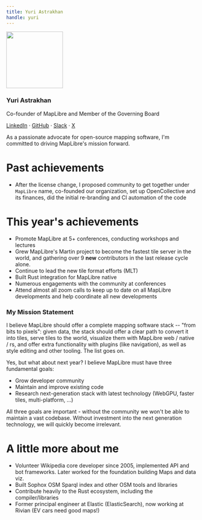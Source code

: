 ```yaml
---
title: Yuri Astrakhan
handle: yuri
---
```


<div class="text-center mb-5">
    <img
        src="https://avatars.githubusercontent.com/u/1641515?v=4"
        width="150"
        class="rounded-circle mt-3"
    />
    <h3 class="m-3">Yuri Astrakhan</h3>
    <p>Co-founder of MapLibre and Member of the Governing Board</p>
    <p><a href="https://www.linkedin.com/in/yurik/">LinkedIn</a> · <a href="https://github.com/nyurik">GitHub</a> · <a href="https://osmus.slack.com/team/UD83BMK5W">Slack</a> · <a href="https://twitter.com/nyuriks">X</a>
</div>

As a passionate advocate for open-source mapping software, I'm committed to driving MapLibre's mission forward.

# Past achievements

- After the license change, I proposed community to get together under `MapLibre` name, co-founded our organization, set up OpenCollective and its finances, did the initial re-branding and CI automation of the code

# This year's achievements

- Promote MapLibre at 5+ conferences, conducting workshops and lectures
- Grew MapLibre's Martin project to become the fastest tile server in the world, and gathering over 9 **new** contributors in the last release cycle alone.
- Continue to lead the new tile format efforts (MLT)
- Built Rust integration for MapLibre native
- Numerous engagements with the community at conferences
- Attend almost all zoom calls to keep up to date on all MapLibre developments and help coordinate all new developments

### My Mission Statement

I believe MapLibre should offer a complete mapping software stack -- "from bits to pixels": given data, the stack should offer a clear path to convert it into tiles, serve tiles to the world, visualize them with MapLibre web / native / rs, and offer extra functionality with plugins (like navigation), as well as style editing and other tooling. The list goes on.

Yes, but what about next year? I believe MapLibre must have three fundamental goals:

- Grow developer community
- Maintain and improve existing code
- Research next-generation stack with latest technology (WebGPU, faster tiles, multi-platform, ...)

All three goals are important - without the community we won't be able to maintain a vast codebase. Without investment into the next generation technology, we will quickly become irrelevant.

# A little more about me

- Volunteer Wikipedia core developer since 2005, implemented API and bot frameworks. Later worked for the foundation building Maps and data viz.
- Built Sophox OSM Sparql index and other OSM tools and libraries
- Contribute heavily to the Rust ecosystem, including the compiler/libraries
- Former principal engineer at Elastic (ElasticSearch), now working at Rivian (EV cars need good maps!)

